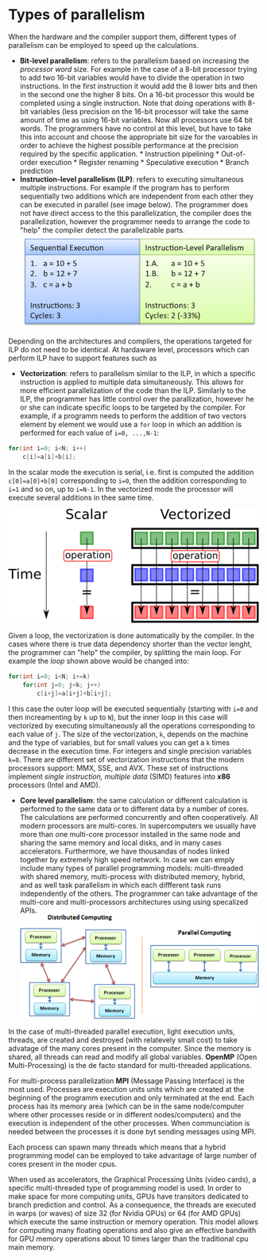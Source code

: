# Types of parallelism

When the hardware and the compiler support them, different types of parallelism can be employed to speed up the calculations. 

* **Bit-level parallelism**: refers to the parallelism based on increasing the _processor word_ size. For example in the case of a 8-bit processor trying to add two 16-bit variables would have to divide the operation in two instructions. In the first instruction it would add the 8 lower bits and then in the second one the higher 8 bits. On a 16-bit processor this would be completed using a single instruction. Note that doing operations with 8-bit variables (less precision on the 16-bit processor  will take the same amount of time as using 16-bit variables. 
Now all processors use 64 bit words. The programmers have no control at this level, but have to take this into account and choose the appropriate bit size for the varoables in order to achieve the highest possible performance at the precision required by the specific application. 
        * Instruction pipelining
        * Out-of-order execution 
        * Register renaming 
        * Speculative execution 
        * Branch prediction 
* **Instruction-level parallelism (ILP)**: refers to executing simultaneous multiple instructions. For example if the program has to perform sequentially two additions which are independent from each other they can be executed in parallel (see image below). The programmer does not have direct access to the this parallelization, the compiler does the parallelization, however the programmer needs to arrange the code to "help" the compiler detect the parallelizable parts.
![Example of instruction level parallelism](images/ilp.png)
<!--- [![Instruction level parallelism](https://i.pinimg.com/originals/1f/a4/d7/1fa4d7bda58e84045b9456c391d2aa58.png)](https://i.pinimg.com/originals/1f/a4/d7/1fa4d7bda58e84045b9456c391d2aa58.png) --->
Depending on the architectures and compilers, the operations targeted for ILP do not need to be identical. At hardaware level, processors which can perform ILP have to support features such as 
* **Vectorization**: refers to parallelism similar to the ILP, in which a specific instruction is applied to multiple data simultaneously. This allows for more efficient parallelization of the code than the ILP. Similarly to the ILP, the programmer has little control over the parallization, however he or she can indicate specific loops to be targeted by the compiler. 
For example, if a programm needs to perform the addition of two vectors element by element we would use a `for` loop in which an addition is performed for each value of `i=0, ...,N-1`:
```C
for(int i=0; i<N; i++)
    c[i]=a[i]+b[i];
```
In the scalar mode the  execution is serial, i.e. first is computed the addition `c[0]=a[0]+b[0]` corresponding to `i=0`, then the addition corresponding to `i=1` and so on, up to `i=N-1`. In the vectorized mode the processor will execute several additions in thee same time. 

![Vectorization](images/vectorization.png)

Given a loop, the vectorization is done automatically by the compiler. In the cases where there is true data dependency shorter than the vector lenght, the programmer can "help" the compiler, by splitting the main loop. For example the _loop_ shown above would be changed into:
```C
for(int i=0; i<N; i+=k)
    for(int j=0; j<k; j++)
        c[i+j]=a[i+j]+b[i+j];
```
I this case the outer loop will be executed sequentially (starting with `i=0` and then increamenting by `k` up to `N`), but the inner loop in this case will vectorized by executing simultaneously all the operations corresponding to each value of `j`.  The size of the vectorization, `k`, depends on the machine and the type of variables, but for small values you can get a `k` times decrease in the execution time. For integers and single precision variables `k=8`. There are different set of vectorization instructions that the modern processors support: MMX, SSE, and AVX. These set of instructions implement _single instruction, multiple data_  (SIMD) features into **x86** processors (Intel and AMD). 
* **Core level parallelism**: the same calculation or different calculation is performed to the same data or to different data by a number of cores. The calculations are performed concurrently and often cooperatively. 
All modern processors are multi-cores. In supercomputers we usually have more than one multi-core processor installed in the same node and sharing the same memory and local disks, and in many cases accelerators. Furthermore, we have thousandas of nodes linked together by extremely high speed network. In case  we can emply include many types of parallel programming models:  multi-threaded with shared memory, multi-process with distributed memory, hybrid,  and as well task parallelism in which each diffferent task runs independently of the others.
The programmer can take advantage of the multi-core and multi-processors architectures using using specalized APIs.
![Multi-core and multi-processor parallel computing](images/distributed_vs_shared.png)
 
 In the case of multi-threaded parallel execution, light execution units, threads, are created and destroyed (with relatevely small cost) to take advatage of the many cores present in the computer.  Since the memory is shared, all threads can read and modify all global variables. **OpenMP** (Open Multi-Processing) is the de facto standard for multi-threaded applications. 
 
For multi-process parallelization  **MPI** (Message Passing Interface) is the most used. Processes are execution units units which are created at the beginning of the programm execution and only terminated at the end. Each process has its memory area (which can be in the same node/computer where other processes reside  or in different nodes/computers) and the execution is independent of the other processes. When communciation is needed between the processes it is done byt sending messages using MPI. 

Each process can spawn many threads which means that a hybrid programming model can be employed to take advantage of large number of cores present in the moder cpus. 

When used as accelerators, the Graphical Processing Units (video cards), a specific multi-threaded type of programming model is used. In order to make space for more computing units, GPUs have transitors dedicated to branch prediction and control. As a consequence, the threads are executed in warps (or waves) of size 32 (for Nvidia GPUs) or 64 (for AMD GPUs) which execute the same instruction or memory operation. This model allows for computing many floating operations and also give an effective bandwith for GPU memory operations about 10 times larger than the traditional cpu main memory. 
